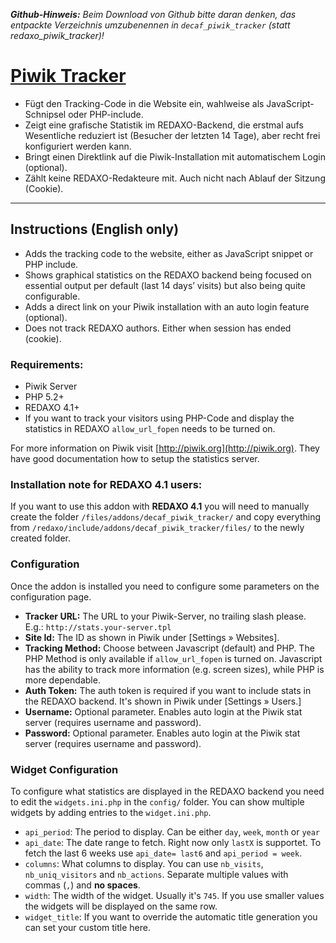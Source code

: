 _**Github-Hinweis:** Beim Download von Github bitte daran denken, das entpackte Verzeichnis umzubenennen in `decaf_piwik_tracker` (statt redaxo_piwik_tracker)!_

# [Piwik Tracker](http://www.redaxo.org/de/download/addons/?addon_id=774)

* Fügt den Tracking-Code in die Website ein, wahlweise als JavaScript-Schnipsel oder PHP-include.
* Zeigt eine grafische Statistik im REDAXO-Backend, die erstmal aufs Wesentliche reduziert ist (Besucher der letzten 14 Tage), aber recht frei konfiguriert werden kann.
* Bringt einen Direktlink auf die Piwik-Installation mit automatischem Login (optional).
* Zählt keine REDAXO-Redakteure mit. Auch nicht nach Ablauf der Sitzung (Cookie).

---

## Instructions (English only)

* Adds the tracking code to the website, either as JavaScript snippet or PHP include.
* Shows graphical statistics on the REDAXO backend being focused on essential output per default (last 14 days’ visits) but also being quite configurable.
* Adds a direct link on your Piwik installation with an auto login feature (optional).
* Does not track REDAXO authors. Either when session has ended (cookie).

### Requirements:

* Piwik Server
* PHP 5.2+
* REDAXO 4.1+
* If you want to track your visitors using PHP-Code and display the statistics in REDAXO `allow_url_fopen` needs to be turned on.

For more information on Piwik visit [http://piwik.org](http://piwik.org). They have good documentation how to setup the statistics server.

### Installation note for REDAXO 4.1 users:

If you want to use this addon with <strong>REDAXO 4.1</strong> you will need to manually create the folder `/files/addons/decaf_piwik_tracker/` and copy everything from `/redaxo/include/addons/decaf_piwik_tracker/files/` to the newly created folder.

### Configuration

Once the addon is installed you need to configure some parameters on the configuration page.

* **Tracker URL:** The URL to your Piwik-Server, no trailing slash please. E.g.: `http://stats.your-server.tpl`
* **Site Id:** The ID as shown in Piwik under [Settings » Websites].
* **Tracking Method:** Choose between Javascript (default) and PHP. The PHP Method is only available if `allow_url_fopen` is turned on. Javascript has the ability to track more information (e.g. screen sizes), while PHP is more dependable.
* **Auth Token:** The auth token is required if you want to include stats in the REDAXO backend. It's shown in Piwik under [Settings » Users.]
* **Username:** Optional parameter. Enables auto login at the Piwik stat server (requires username and password).
* **Password:** Optional parameter. Enables auto login at the Piwik stat server (requires username and password).

### Widget Configuration

To configure what statistics are displayed in the REDAXO backend you need to edit the `widgets.ini.php` in the `config/` folder. You can show multiple widgets by adding entries to the `widget.ini.php`.

* `api_period`: The period to display. Can be either `day`, `week`, `month` or `year`
* `api_date`: The date range to fetch. Right now only `lastX` is supportet. To fetch the last 6 weeks use `api_date= last6` and `api_period = week`.
* `columns`: What columns to display. You can use `nb_visits`, `nb_uniq_visitors` and `nb_actions`. Separate multiple values with commas (`,`) and **no spaces**.
* `width`: The width of the widget. Usually it's `745`. If you use smaller values the widgets will be displayed on the same row.
* `widget_title`: If you want to override the automatic title generation you can set your custom title here.